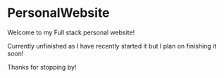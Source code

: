 # PersonalWebsite

Welcome to my Full stack personal website!

Currently unfinished as I have recently started it but I plan on finishing it soon!

Thanks for stopping by!
